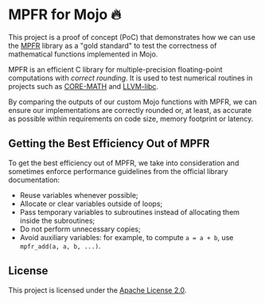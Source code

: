 # MPFR for Mojo 🔥

This project is a proof of concept (PoC) that demonstrates how we can use the [MPFR](https://www.mpfr.org/) library as a "gold standard" to test the correctness of mathematical functions implemented in Mojo.

MPFR is an efficient C library for multiple-precision floating-point computations with _correct rounding_. It is used to test numerical routines in projects such as [CORE-MATH](https://core-math.gitlabpages.inria.fr/) and [LLVM-libc](https://libc.llvm.org/index.html).

By comparing the outputs of our custom Mojo functions with MPFR, we can ensure our implementations are correctly rounded or, at least, as accurate as possible within requirements on code size, memory footprint or latency.

## Getting the Best Efficiency Out of MPFR

To get the best efficiency out of MPFR, we take into consideration and sometimes enforce performance guidelines from the official library documentation:

- Reuse variables whenever possible;
- Allocate or clear variables outside of loops;
- Pass temporary variables to subroutines instead of allocating them inside the subroutines;
- Do not perform unnecessary copies;
- Avoid auxiliary variables: for example, to compute `a = a + b`, use `mpfr_add(a, a, b, ...)`.

## License

This project is licensed under the [Apache License 2.0](LICENSE). 
